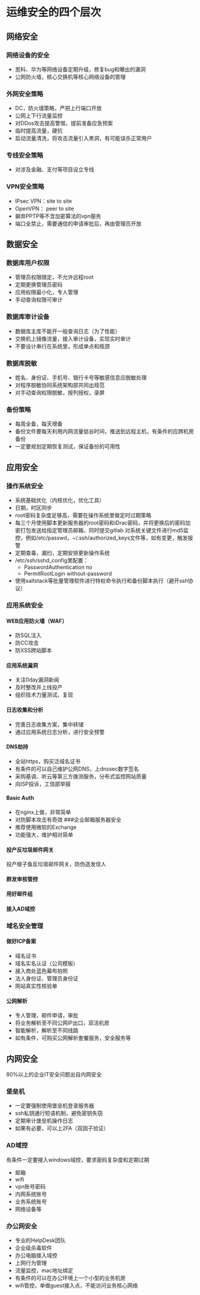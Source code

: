 # 运维安全的四个层次
## 网络安全
### 网络设备的安全
- 思科、华为等网络设备定期升级，修复bug和曝出的漏洞
- 公网防火墙，核心交换机等核心网络设备的管理
### 外网安全策略
- DC，防火墙策略，严把上行端口开放
- 公网上下行流量监控
- 对DDos攻击提高警惕，提前准备应急预案
- 临时提高流量，硬抗
- 启动流量清洗，将攻击流量引入黑洞，有可能误杀正常用户
### 专线安全策略
- 对涉及金融、支付等项目设立专线
### VPN安全策略
- IPsec VPN：site to site
- OpenVPN： peer to site
- 摒弃PPTP等不含加密算法的vpn服务
- 端口全禁止，需要通信的申请审批后，再由管理员开放
## 数据安全
### 数据库用户权限
- 管理员权限限定，不允许远程root
- 定期更换管理员密码
- 应用权限最小化，专人管理
- 手动查询权限可审计
### 数据库审计设备
- 数据库主库不能开一般查询日志（为了性能）
- 交换机上镜像流量，接入审计设备，实现实时审计
- 不要设计串行在系统里，形成单点和瓶颈
### 数据库脱敏
- 姓名、身份证、手机号、银行卡号等敏感信息应脱敏处理
- 对程序脱敏协同系统架构部共同出规范
- 对手动查询权限脱敏，按列授权，录屏
### 备份策略
- 每周全备，每天增备
- 备份文件要每天利用内网流量低谷时间，推送到远程主机，有条件的应跨机房备份
- 一定要规划定期恢复测试，保证备份的可用性
## 应用安全
### 操作系统安全
- 系统基础优化（内核优化，优化工具）
- 日期，时区同步
- root密码复杂度足够高，需要在操作系统里做定时过期策略
- 每三个月使用脚本更新服务器的root密码和iDrac密码，并将更换后的密码加密打包发送给指定管理员邮箱，同时提交gitlab
对系统关键文件进行md5监控，例如/etc/passwd，~/.ssh/authorized_keys文件等，如有变更，触发报警
- 定期查毒，漏扫，定期安排更新操作系统
- /etc/ssh/sshd_config里配置：
  - PasswordAuthentication no
  - PermitRootLogin without-password
- 使用saltstack等批量管理软件进行特权命令执行和备份脚本执行（避开ssh协议）
### 应用系统安全
#### WEB应用防火墙（WAF）
- 防SQL注入
- 防CC攻击
- 防XSS跨站脚本
#### 应用系统漏洞
- 关注0day漏洞新闻
- 及时整改并上线投产
- 组织技术力量测试，复现
#### 日志收集和分析
- 完善日志收集方案，集中转储
- 通过应用系统日志分析，进行安全预警
#### DNS劫持
- 全站https，购买泛域名证书
- 有条件的可以自己维护公网DNS，上dnssec数字签名
- 采购基调、听云等第三方拨测服务，分布式监控网站质量
- 向ISP投诉，工信部举报
#### Basic Auth
- 在nginx上做，非常简单
- 对防脚本攻击有奇效
###企业邮箱服务器安全
- 推荐使用微软的Exchange
- 功能强大，维护相对简单

#### 投产反垃圾邮件网关
投产梭子鱼反垃圾邮件网关，防伪造发信人

#### 群发审核管控
#### 用好邮件组
#### 接入AD域控
### 域名安全管理
#### 做好ICP备案
- 域名证书
- 域名实名认证（公司模板）
- 接入商处蓝色幕布拍照
- 法人身份证、管理员身份证
- 网站真实性核验单
#### 公网解析
- 专人管理，邮件申请，审批
- 将业务解析至不同公网IP出口，双活机房
- 智能解析，解析至不同线路
- 如有条件，可购买公网解析套餐服务，安全服务等
## 内网安全
80%以上的企业IT安全问题出自内网安全

### 堡垒机
- 一定要强制使用堡垒机登录服务器
- ssh私钥通行短语机制，避免密钥失窃
- 定期审计堡垒机操作日志
- 如果有必要，可以上2FA（双因子验证）
### AD域控
有条件一定要接入windows域控，要求密码复杂度和定期过期

- 邮箱
- wifi
- vpn账号密码
- 内网系统账号
- 业务系统账号
- 网络设备等
### 办公网安全
- 专业的HelpDesk团队
- 企业级杀毒软件
- 办公电脑接入域控
- 上网行为管理
- 流量监控，mac地址绑定
- 有条件的可以在办公环境上一个小型的业务机房
- wifi管控，单做guest接入点，不能访问业务核心网络
